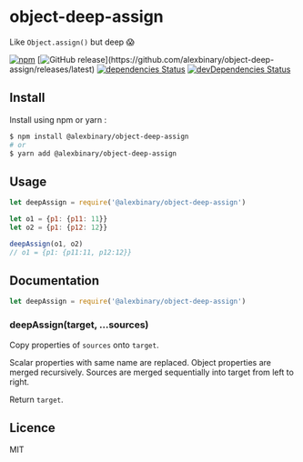 # object-deep-assign

Like `Object.assign()` but deep 😱

[![npm](https://img.shields.io/npm/v/@alexbinary/object-deep-assign.svg)](https://www.npmjs.com/package/@alexbinary/object-deep-assign)
[![GitHub release](https://img.shields.io/github/release/alexbinary/object-deep-assign.svg?label="github")](https://github.com/alexbinary/object-deep-assign/releases/latest)
[![dependencies Status](https://david-dm.org/alexbinary/object-deep-assign/status.svg)](https://david-dm.org/alexbinary/object-deep-assign)
[![devDependencies Status](https://david-dm.org/alexbinary/object-deep-assign/dev-status.svg)](https://david-dm.org/alexbinary/object-deep-assign?type=dev)

## Install

Install using npm or yarn :

```bash
$ npm install @alexbinary/object-deep-assign
# or
$ yarn add @alexbinary/object-deep-assign
```

## Usage

```javascript
let deepAssign = require('@alexbinary/object-deep-assign')

let o1 = {p1: {p11: 11}}
let o2 = {p1: {p12: 12}}

deepAssign(o1, o2)
// o1 = {p1: {p11:11, p12:12}}
```

## Documentation

```javascript
let deepAssign = require('@alexbinary/object-deep-assign')
```

### deepAssign(target, ...sources)

Copy properties of `sources` onto `target`.

Scalar properties with same name are replaced. Object properties are merged recursively. Sources are merged sequentially into target from left to right.

Return `target`.

## Licence

MIT

